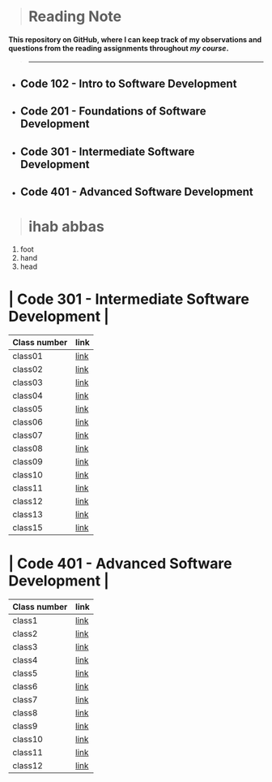 
> # Reading Note
 #### This repository on **GitHub**, where I can keep track of my observations and questions from the reading assignments throughout *my course*.

 > ---

* ## Code 102 - Intro to Software Development
* ## Code 201 - Foundations of Software Development
* ## Code 301 - Intermediate Software Development
* ## Code 401 - Advanced Software Development


> # ihab abbas
 1. foot
 2. hand 
 3. head

 # |  Code 301 - Intermediate Software Development |
| Class number  | link |
| ----------- | ----------- |
| class01      | 	[link](https://github.com/ihababbas/reading-note/blob/main/class1.md) |
| class02      | 	[link](https://github.com/ihababbas/reading-note/blob/main/class2.md) |
| class03      | 	[link](https://github.com/ihababbas/reading-note/blob/main/class3.md) |
| class04      | 	[link](https://github.com/ihababbas/reading-note/blob/main/class4.md) |
| class05      | 	[link](https://github.com/ihababbas/reading-note/blob/main/class5.md) |
| class06      | 	[link](https://github.com/ihababbas/reading-note/blob/main/class6.md) |
| class07      | 	[link](https://github.com/ihababbas/reading-note/blob/main/class7.md) |
| class08      | 	[link](https://github.com/ihababbas/reading-note/blob/main/class8.md) |
| class09      | 	[link](https://github.com/ihababbas/reading-note/blob/main/class9.md) |
| class10      | 	[link](https://github.com/ihababbas/reading-note/blob/main/class10.md) |
| class11      | 	[link](https://github.com/ihababbas/reading-note/blob/main/class11.md) |
| class12      | 	[link](https://github.com/ihababbas/reading-note/blob/main/class12.md) |
| class13      | 	[link](https://github.com/ihababbas/reading-note/blob/main/class13.md) |
| class15      | 	[link](https://github.com/ihababbas/reading-note/blob/main/class15.md) |




 # | Code 401 - Advanced Software Development |
| Class number  | link |
| ----------- | ----------- |
| class1      | 	[link](https://ihababbas.github.io/new-reading-note/code-401-python/401class1/README.md) |
| class2      | 	[link](https://ihababbas.github.io/new-reading-note/code-401-python/401class2.md) |
| class3      | 	[link](https://ihababbas.github.io/new-reading-note/code-401-python/401class3.md) |
| class4      | 	[link](https://ihababbas.github.io/new-reading-note/code-401-python/401class4.md) |
| class5      | 	[link](https://ihababbas.github.io/new-reading-note/code-401-python/401class5.md) |
| class6      | 	[link](https://ihababbas.github.io/new-reading-note/code-401-python/401class6.md) |
| class7      | 	[link](https://ihababbas.github.io/new-reading-note/code-401-python/401class7.md) |
| class8      | 	[link](https://ihababbas.github.io/new-reading-note/code-401-python/401class8.md) |
| class9      | 	[link](https://ihababbas.github.io/new-reading-note/code-401-python/401class9.md) |
| class10      | 	[link](https://ihababbas.github.io/new-reading-note/code-401-python/401class10.md) |
| class11      | 	[link](https://ihababbas.github.io/new-reading-note/code-401-python/401class11.md) |
| class12      | 	[link](https://ihababbas.github.io/new-reading-note/code-401-python/401class12.md) |
